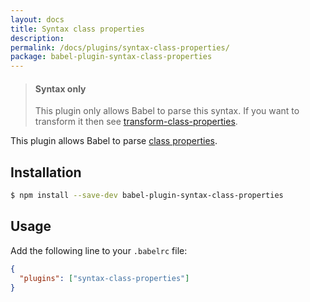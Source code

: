 ```yaml
---
layout: docs
title: Syntax class properties
description:
permalink: /docs/plugins/syntax-class-properties/
package: babel-plugin-syntax-class-properties
---
```


<blockquote class="babel-callout babel-callout-info">
  <h4>Syntax only</h4>
  <p>
    This plugin only allows Babel to parse this syntax. If you want to transform it then
    see <a href="/docs/plugins/transform-class-properties">transform-class-properties</a>.
  </p>
</blockquote>

This plugin allows Babel to parse [class properties](https://github.com/jeffmo/es-class-static-properties-and-fields).

## Installation

```sh
$ npm install --save-dev babel-plugin-syntax-class-properties
```

## Usage

Add the following line to your `.babelrc` file:

```json
{
  "plugins": ["syntax-class-properties"]
}
```
